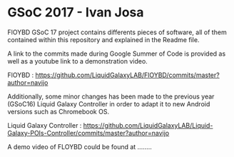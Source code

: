 # GSoC 2017 - Ivan Josa

FlOYBD GSoC 17 project contains differents pieces of software, all of them contained within this repository and explained in the Readme file.

A link to the commits made during Google Summer of Code is provided as well as a youtube link to a demonstration video.

FlOYBD : https://github.com/LiquidGalaxyLAB/FlOYBD/commits/master?author=navijo

Additionally, some minor changes has been made to the previous year (GSoC16) Liquid Galaxy Controller in order to adapt it to new Android versions such as Chromebook OS. 

Liquid Galaxy Controller : https://github.com/LiquidGalaxyLAB/Liquid-Galaxy-POIs-Controller/commits/master?author=navijo

A demo video of FLOYBD could be found at ........
